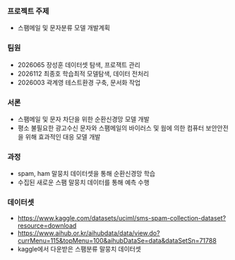 ### 프로젝트 주제
 - 스팸메일 및 문자분류 모델 개발계획

### 팀원
 - 2026065 장성훈 데이터셋 탐색, 프로잭트 관리
 - 2026112 최종호 학습최적 모델탐색, 데이터 전처리
 - 2026003 곽계영 테스트환경 구축, 문서화 작업

### 서론
 - 스팸메일 및 문자 차단을 위한 순환신경망 모델 개발
 - 평소 불필요한 광고수신 문자와 스팸메일의 바이러스 및 웜에 의한 컴퓨터 보안안전을 위해 효과적인 대응 모델 개발

### 과정
 - spam, ham 말뭉치 데이터셋을 통해 순환신경망 학습
 - 수집된 새로운 스팸 말뭉치 데이터를 통해 예측 수행

### 데이터셋
 - https://www.kaggle.com/datasets/uciml/sms-spam-collection-dataset?resource=download
 - https://www.aihub.or.kr/aihubdata/data/view.do?currMenu=115&topMenu=100&aihubDataSe=data&dataSetSn=71788
 -  kaggle에서 다운받은 스팸분류 말뭉치 데이터셋
 
